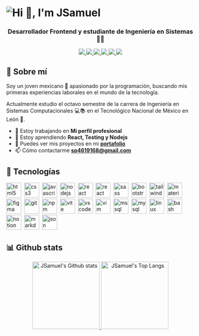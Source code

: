 <h1>
  <picture>
    <source
      srcset="https://user-images.githubusercontent.com/67252845/213292388-520c45fa-99e0-4cc3-bd3a-ed961118e651.png"
      media="(prefers-color-scheme: dark)"
    />
    <img src="https://user-images.githubusercontent.com/67252845/213290257-c84aac2e-45af-4eea-a5b3-bb8680ef45e1.png" alt="Hi 🤙, I'm JSamuel" />
  </picture>
</h1>

<div align="center">
  <h3 >Desarrollador Frontend y estudiante de Ingeniería en Sistemas 🧑‍💻</h3>
  <a href="https://jsamuelap.github.io" target="_blank">
    <img
      src="https://img.shields.io/badge/portafolio-009d71?style=for-the-badge&logo=githubpages&logoColor=white"
      target="_blanck"
    />
  </a>
  <a href="https://www.linkedin.com/in/jsamuelap" target="_blank">
    <img
      src="https://img.shields.io/badge/linkedin-%230077B5?style=for-the-badge&logo=linkedin&logoColor=white"
      target="_blanck"
    />
  </a>
  <a href="https://twitter.com/JSamuelAP" target="_blank">
    <img
      src="https://img.shields.io/badge/twitter-1da1f2?style=for-the-badge&logo=twitter&logoColor=white"
      target="_blanck"
    />
  </a>
  <a href="mailto:sp4619168@gmail.com" target="_blank">
    <img
      src="https://img.shields.io/badge/email-d14836?style=for-the-badge&logo=gmail&logoColor=white"
      target="_blanck"
    />
  </a>
  <a href="https://www.frontendmentor.io/profile/JSamuelAP" target="_blank">
    <img
      src="https://img.shields.io/badge/frontend mentor-white?style=for-the-badge&logo=frontendmentor&logoColor=67bece"
      target="_blanck"
    />
  </a>
  <a href="https://codepen.io/JSamuelAP" target="_blank">
    <img
      src="https://img.shields.io/badge/codepen-black?style=for-the-badge&logo=codepen&logoColor=white"
      target="_blanck"
    />
  </a>
</div>

## 🙋 Sobre mí

Soy un joven mexicano 🌮 apasionado por la programación, buscando mis primeras experiencias laborales en el mundo de la tecnología.

Actualmente estudio el octavo semestre de la carrera de Ingeniería en Sistemas Computacionales 💻📚 en el Tecnológico Nacional de México en León 🦁.

- 🔭 Estoy trabajando en **Mi perfil profesional**
- 🌱 Estoy aprendiendo **React, Testing y Nodejs**
- 💼 Puedes ver mis proyectos en mi [**portafolio**](https://jsamuelap.github.io)
- 📫 Cómo contactarme **sp4619168@gmail.com**

## 🧰 Tecnologías

<img src="https://cdn.svgporn.com/logos/html-5.svg"                          alt="html5"        width="40" height="40"/>&nbsp;
<img src="https://cdn.svgporn.com/logos/css-3.svg"                           alt="css3"         width="40" height="40"/>&nbsp;
<img src="https://cdn.svgporn.com/logos/javascript.svg"                      alt="javascript"   width="40" height="40"/>&nbsp;
<img src="https://cdn.svgporn.com/logos/nodejs-icon.svg"                     alt="nodejs"       width="40" height="40"/>&nbsp;
<img src="https://cdn.svgporn.com/logos/react.svg"                           alt="react"        width="40" height="40"/>&nbsp;
<img src="https://cdn.svgporn.com/logos/react-router.svg"                    alt="react router" width="40" height="40"/>&nbsp;
<img src="https://cdn.svgporn.com/logos/sass.svg"                            alt="sass"         width="40" height="40"/>&nbsp;
<img src="https://cdn.svgporn.com/logos/bootstrap.svg"                       alt="bootstrap"    width="40" height="40"/>&nbsp;
<img src="https://cdn.svgporn.com/logos/tailwindcss-icon.svg"                alt="tailwind"     width="40" height="40"/>&nbsp;
<img src="https://cdn.svgporn.com/logos/materializecss.svg"                  alt="materialize"  width="40" height="40"/>&nbsp;
<img src="https://cdn.svgporn.com/logos/figma.svg"                           alt="figma"        width="40" height="40"/>&nbsp;
<img src="https://cdn.svgporn.com/logos/git-icon.svg"                        alt="git"          width="40" height="40"/>&nbsp;
<img src="https://cdn.svgporn.com/logos/npm.svg"                             alt="npm"          width="40" height="40"/>&nbsp;
<img src="https://cdn.svgporn.com/logos/vitejs.svg"                          alt="vite"         width="40" height="40"/>&nbsp;
<img src="https://cdn.svgporn.com/logos/visual-studio-code.svg"              alt="vscode"       width="40" height="40"/>&nbsp;
<img src="https://cdn.svgporn.com/logos/vim.svg"                             alt="vim"          width="40" height="40"/>&nbsp;
<img src="https://www.svgrepo.com/show/303229/microsoft-sql-server-logo.svg" alt="mssql"        width="40" height="40"/>&nbsp;
<img src="https://cdn.svgporn.com/logos/mysql.svg"                           alt="mysql"        width="40" height="40"/>&nbsp;
<img src="https://cdn.svgporn.com/logos/linux-tux.svg"                       alt="linux"        width="40" height="40"/>&nbsp;
<img src="https://cdn.svgporn.com/logos/bash-icon.svg"                       alt="bash"         width="40" height="40"/>&nbsp;
<img src="https://cdn.svgporn.com/logos/notion-icon.svg"                     alt="notion"       width="40" height="40"/>&nbsp;
<img src="https://cdn.svgporn.com/logos/markdown.svg"                        alt="markdown"     width="40" height="40"/>&nbsp;
<img src="https://cdn.svgporn.com/logos/json.svg"                            alt="json"         width="40" height="40"/>&nbsp;

## 📊 Github stats

<div align="center">
  <a href="https://github.com/anuraghazra/github-readme-stats">
    <picture>
      <source
        srcset="https://github-readme-stats.vercel.app/api?username=jsamuelap&show_icons=true&hide_border=true&theme=tokyonight"
        media="(prefers-color-scheme: dark)"
      />
      <img
         src="https://github-readme-stats.vercel.app/api?username=jsamuelap&show_icons=true&hide_border=true&theme=vue"
         alt="JSamuel's Github stats"
         height="180px"
       />
    </picture>
  </a>
  <a href="https://github.com/anuraghazra/github-readme-stats">
    <picture>
      <source
        srcset="https://github-readme-stats.vercel.app/api/top-langs/?username=jsamuelap&langs_count=6&layout=compact&hide_border=true&theme=tokyonight"
        media="(prefers-color-scheme: dark)"
      />
      <img
         src="https://github-readme-stats.vercel.app/api/top-langs/?username=jsamuelap&langs_count=6&layout=compact&hide_border=true&theme=vue"
         alt="JSamuel's Top Langs"
         height="180px"
       />
    </picture>
  </a>
</div>
